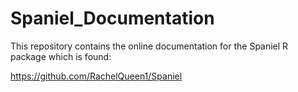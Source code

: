 # Spaniel_Documentation

This repository contains the online documentation for the Spaniel R package which is found:

https://github.com/RachelQueen1/Spaniel




